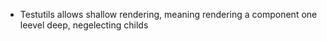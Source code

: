 - Testutils allows shallow rendering, meaning rendering a component one leevel deep, negelecting childs